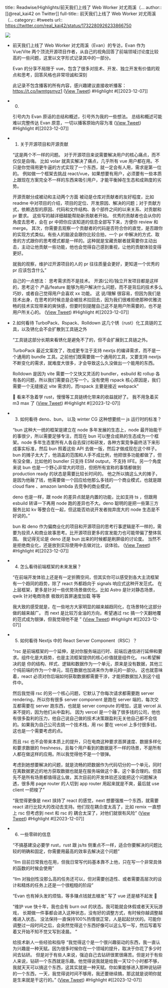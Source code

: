 title:: Readwise/Highlights/前天我们上线了 Web Worker 对尤雨溪（...
author:: [[@real_kai42 on Twitter]]
full-title:: 前天我们上线了 Web Worker 对尤雨溪（...
category:: #tweets
url:: https://twitter.com/real_kai42/status/1732280926233866750

![](https://pbs.twimg.com/profile_images/1706347168393764864/DoRcb3kd.jpg)

- 前天我们上线了 Web Worker 对尤雨溪（Evan）的专访，Evan 作为 Vue/Vite 两个顶流开源项目作者，从自己的视角回答了前端领域讨论度比较高的一些问题，这里以文字形式记录其中的一部分。
  
  Evan 的分享不局限于 vue，包含了很多对技术、开发、独立开发有价值的观点和思考，回答风格也非常坦诚和深刻
  
  此记录不包含播客的所有内容，感兴趣建议直接收听播客：
  https://t.co/lwmtgsmyz1 ([View Tweet](https://twitter.com/real_kai42/status/1732280926233866750)) #Highlight #[[2023-12-07]]
- 0.
  
  引号内为 Evan 原话的总结和概述，引号外为我的一些想法。
  总结和概述可能难以完整传达 Evan 原意，一切以播客原始内容为准 ([View Tweet](https://twitter.com/real_kai42/status/1732280984253648976)) #Highlight #[[2023-12-07]]
- 1. 关于开源项目和开源贡献
  
  “这是两个不一样的问题。
  对于开源项目来说需要解决用户的核心痛点，而不仅仅是自嗨。
  比如 volar 就真实解决了痛点，几乎所有 vue 用户都在用。不只是你觉得用更牛逼的方式实现了一个东西，就一定会有人用，需求是第一位的。
  例如做一个框架去挑战 react/vue，如果想要有用户，必须要有一些本质上跟现在方案完全不一样的东西来吸引用户，才能平衡掉在生态和成熟度的劣势。
  
  开源贡献分成被动和主动两个方面
  被动是仓库对贡献者的友好程度，比如 readme 中对项目的介绍，项目的定位、开发原因、解决的问题；对于贡献方式，依赖选型的原因、代码和文件结构、各个部件之间的以来关系、对贡献和 pr 要求。 这些写的越详细越能帮助新贡献者开始。
  优秀的贡献者也会从你的角度去思考，会在 pr 中把你应该知道的信息全部写下来，方便你 review 和 merge。
  其次，你需要去观察一个贡献者的代码是否符合你的直觉，是否跟你的实现方式类似。有些人的脑波会跟你比较合拍，一个 pr 中解决的方式、取舍的方式跟你的思考模式都是一样的。这种就是宝藏贡献者就需要你主动出击，主动让他贡献一些功能，他也会觉得自己感到重视，让他的贡献体验变得更好。
  
  就我的观察，维护过开源项目的人的 pr 往往质量会更好，更知道一个优秀的 pr 应该包含什么”
  
  自己的一点想法：
  思考需求而不是技术。 开源/公司/独立开发项目都是这样的，思考这个 产品/feature 能够为用户解决什么问题，而不是背后的技术多么巧妙，或者自己觉得用户会喜欢 xx 功能。
  这 说/理解 很容易，但因为我们是技术出身，在思考的时候总是会被技术拉回去，因为我们很难拒绝那种优雅流畅的技术实现带来的爽快感，但要时刻提醒自己这不是用户所需要的，也不是用户所关心的。 ([View Tweet](https://twitter.com/real_kai42/status/1732281060153774138)) #Highlight #[[2023-12-07]]
- 2.如何看待 TurboPack、Rspack、Rolldown 这几个锈（rust）化工具链的工具，以及锈化会不会扩散到工具链之外
  
  “工具链这部分长期来看锈化是避免不了的，但不会扩展到工具链之外。
  
  TurboPack 最近文案改了，改成更专注于支持 nextjs 的编译需求，而不是一个通用的 bundle 工具。之前他们既需要做一个通用的工具，又要支持 nextjs 不断变化的需求，就难度大很多，才会导致这么久没做出一个能用的东西。
  
  Rolldown 是因为 vite 需要一个又快又灵活的 bundler，esbuild 和 rollup 各有各的问题，所以我们需要自己写一个。没有使用 rspack 核心原因是，我们需要一个无缝接近 vite 需求的，而rspack 主要是接近 webpack”
  
  🐶 看来不急着学 rust，慢慢等工具链绣化带来的收益就好了。
  我不用急着买 m3 max 了 ([View Tweet](https://twitter.com/real_kai42/status/1732281192597393767)) #Highlight #[[2023-12-07]]
- 3. 如何看待 deno、bun， 以及 winter CG 这种想要统一 js 运行时的标准？
  
  “bun 这种大一统的框架是建立在 node 多年发展的生态上，node 最开始能干的事很少，所以需要足够专注，而现在 bun 可以整合成熟的生态成为一个框架。node 多年生态里所有人各自去探讨和研发，各种方案竞争最终活下来形成事实标准，然后 bun 照着这些 API 去做一版，然后才做成现在这个样子。
  bun 的摊子太大了，他涵盖的范围和人手不成比例，他把很多功能都做了，但有没全做，比如他的 bundler 只支持 ESM output，不支持 IIFE。另一个角度来说 bun 也是一个野心非常大的项目，但把所有宣称的事情都做到 production ready 的状态是需要比较长时间的。
  他之所以搞这么大的摊子，是因为他融了钱，他需要做一个回应给他那么多钱的一个商业模式，也就是跟 cloud flare 、amazon lambda 去竞争的商业模式。
  
  deno 也是一样，跟 node 的差异点就是内置的功能，比如支持 ts ，但跟用 esbuild 转译一下再用 node 跑的差异也不大。deno 聪明的是把一些第三方服务比如 kv 等整合在一起，但这能否劝说开发者抛弃庞大的 node 生态是不好说的。”
  
  bun 和 deno 作为偏商业化的项目和开源项目的思考行事逻辑是不一样的，需要为投资人和商业故事思考。比开源项目更多的宣发能力也可能带偏了整体氛围。 我记得无论是 deno 还是 bun 出来的时候都是刷屏级的讨论度。
  当然不是拒绝商业化，还是放到实际使用中去做对比，谈体验。 ([View Tweet](https://twitter.com/real_kai42/status/1732281305403142211)) #Highlight #[[2023-12-07]]
- 4. 怎么看待前端框架的未来发展？
  
  “在前端开发体验上还是有一定折腾空间，但其实你可以感受到各大主流框架有一个趋同的趋势，除了 react 外都趋向于 signals 响应式这种开发范式。
  在上层框架，更多是针对一些优势场景做优化。比如 Astro 是针对静态场景，qwik 针对电商场景 极致的首屏速度加载 等等
  
  我大致的感受就是，在一些地方大家明显的越来越趋同化，在场景特化这部分做的越来越广。
  而 next 是比较万金油的方向，希望通过 rsc 搞一个天翻地覆的范式成为银弹，但我觉得他不是 ” ([View Tweet](https://twitter.com/real_kai42/status/1732281392153911393)) #Highlight #[[2023-12-07]]
- 5. 如何看待 Nextjs 中的 React Server Component（RSC）？
  
  “rsc 是前端框架的一个延伸，是对你服务端运行时、前端后通信进行延伸和要求。组件化是大趋势，也是主流框架提供的核心价值就是组件化。
  rsc希望解决的是 你的结构、样式、逻辑和数据作为一个单元，原来是没有数据，其他三个纯前端的作为一个单元，现在数据也加进来作为单元的一部分。 这也就意味着，react 必须对你后端如何获取数据都需要干涉，才能把数据加入到这个组件中。
  
  然后我觉得 rsc 的另一个核心问题，它默认了你每次请求都需要跑 server rendering，所以你有很多 server component 是跑在 server 端的，每次交互都需要在 server 跑东西，也就是 server compute 的增加，这是 vercel 从来不提的，因为他们从中盈利。
  因为 vercel 是一个融了很多钱的公司，他也有很多盈利的压力，他自己说自己做的技术决策跟盈利无关他自己都不会信的。如果我为自己公司去挑一个技术栈，用 rsc 要在 vercel 上多付很多钱，这也是一个需要考虑的点。
  
  而且 rsc 也不会带来本质上的提升，只在电商这种要求首屏速度、数据多样化和要求数据的 freshness，且每个用户看到的数据是不一样的场景，不是所有人都在做这样的应用。所以我觉得他不是一个银弹。
  
  考虑到她想要解决的问题，就是流畅的把数据作为代码切分的一个单元，同时在离数据更近的地方获取数据也就是在服务端做这个事，这个事合理的。但首先不是所有场景都值得这么做，其次目前的开发体验还没能把这个问题解决透，很多用 page router 的人切到 app router 用起来就是不爽，最后就 use client 一把梭了”
  
  “我觉得更像是 next 挟持了 react 的感觉，next 想要强推一个东西，就需要 react 进行比较大的改动去支持。他们现在耦合度太高了，比如 remix 一直想上 rsc 但考虑到 next 和 rsc 的 耦合太深了，对他们就很有风险” ([View Tweet](https://twitter.com/real_kai42/status/1732281529387380774)) #Highlight #[[2023-12-07]]
- 6. 一些零碎的信息
  
  “不搞基建没必要学 rust，rust 跟 js/ts 侧重点不一样，适合你要解决的问题比较的明确和固定，你需要用最高的效率去解决这个问题”
  
  “llm 目前日常我也在用，但我日常写代码基本靠不上他，只在写一个非常具体的函数的时候会使用”
  
  “llm 对独创性没那么高的任务还可以，但对需要创造性、或者需要高层次的设计和精炼的任务上还是一个很粗糙的阶段”
  
  “Evan 也有掉头发的烦恼，等多赚点钱就去植发” 写了 vue 还是植不起发 🐶
  
  “维护 vue 快十年，我也会有 burn out 的状态。我可能就会休假或者天天玩游戏， 长期做一件事都会进入这种状态，没有好的调整方式，有时候你越调整越难进入状态。
  没法保持一直保持100%热情很正常，人是起起伏伏的。可能你调整过一段时间之后，会突然觉得这个东西好像可以这么写一写，然后写着写着又开始不知不觉又写到凌晨。
  ”
  
  给技术新人一些经验和指导
  “我觉得这个是一个很兴趣驱动的东西，我一直认为兴趣是一种天赋。因为很多时候你在一个领域的提升，取决于你花了多少时间去钻研。
  但是对于有些人来说，强迫自己去钻研很累很痛苦。但是对于有些人来说，钻研一个东西就是乐趣。他觉得说我就是给我一天12个小时都不够，我就天天可以搞这个东西，这其实就是一种天赋。你如果能够进入那种说钻研的一个东西，一天，我觉得说时间不够用，我还要继续搞，那这就是说明你就是生来就是干这行的。” ([View Tweet](https://twitter.com/real_kai42/status/1732281640775458922)) #Highlight #[[2023-12-07]]